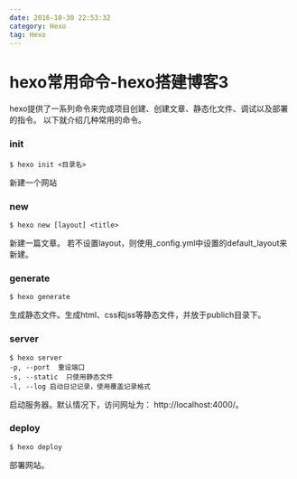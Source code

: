```yaml
---
date: 2016-10-30 22:53:32
category: Hexo
tag: Hexo
---
```

# hexo常用命令-hexo搭建博客3

hexo提供了一系列命令来完成项目创建、创建文章、静态化文件、调试以及部署的指令。
以下就介绍几种常用的命令。
<!-- more -->

### init
```
$ hexo init <目录名>
```
新建一个网站
### new
```
$ hexo new [layout] <title>
```
新建一篇文章。
若不设置layout，则使用\_config.yml中设置的default_layout来新建。

### generate
```
$ hexo generate
```
生成静态文件。生成html、css和jss等静态文件，并放于publich目录下。

### server
```
$ hexo server
-p, --port  重设端口
-s, --static  只使用静态文件
-l, --log 启动日记记录，使用覆盖记录格式
```
启动服务器。默认情况下，访问网址为： http://localhost:4000/。

### deploy
```
$ hexo deploy
```
部署网站。

